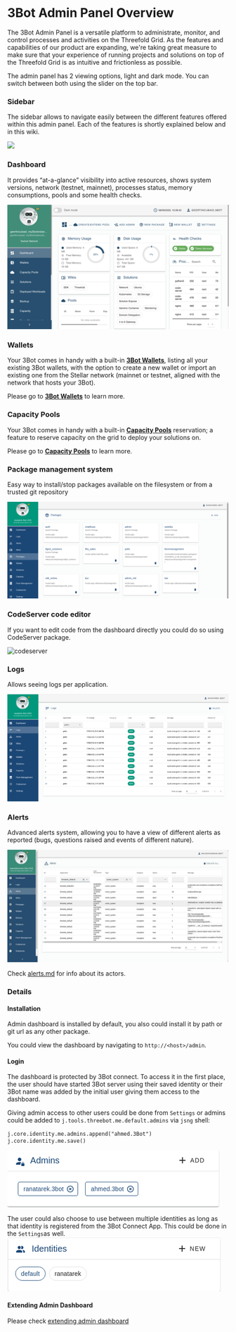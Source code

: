 # 3Bot Admin Panel Overview

The 3Bot Admin Panel is a versatile platform to administrate, monitor, and control processes and activities on the Threefold Grid. As the features and capabilities of our product are expanding, we're taking great measure to make sure that your experience of running projects and solutions on top of the Threefold Grid is as intuitive and frictionless as possible.

The admin panel has 2 viewing options, light and dark mode. You can switch between both using the slider on the top bar. 

### Sidebar

The sidebar allows to navigate easily between the different features offered within this admin panel. Each of the features is shortly explained below and in this wiki. 

![](./img/threebot_admin_sidebar.png)

### Dashboard

 It provides “at-a-glance” visibility into active resources, shows system versions, network (testnet, mainnet), processes status, memory consumptions, pools and some health checks. 

![./img/threebot_admin_dashboard.png](./img/threebot_admin_dashboard.png)

### Wallets
Your 3Bot comes in handy with a built-in [__3Bot Wallets__](3bot_wallet.md), listing all your existing 3Bot wallets, with the option to create a new wallet or import an existing one from the Stellar network (mainnet or testnet, aligned with the network that hosts your 3Bot). 

Please go to [__3Bot Wallets__](3bot_wallet.md) to learn more.

### Capacity Pools
Your 3Bot comes in handy with a built-in [__Capacity Pools__](3bot_capacity_pools.md) reservation; a feature to reserve capacity on the grid to deploy your solutions on.

Please go to [__Capacity Pools__](3bot_capacity_pools.md) to learn more.

### Package management system
Easy way to install/stop packages available on the filesystem or from a trusted git repository

![packagemanager](./img/packagemanager.png)


### CodeServer code editor

If you want to edit code from the dashboard directly you could do so using CodeServer package.

![codeserver](./img/3bot_admin_codeserver.png)

### Logs
Allows seeing logs per application.

![logs](./img/logs.png)


### Alerts
Advanced alerts system, allowing you to have a view of different alerts as reported (bugs, questions raised and events of different nature). 

![alerts](./img/alerts.jpg)

Check [alerts.md](admin_alerts.md) for info about its actors.

### Details

#### Installation

Admin dashboard is installed by default, you also could install it by path or git url as any other package.

You could view the dashboard by navigating to `http://<host>/admin`.

#### Login

The dashboard is protected by 3Bot connect. To access it in the first place, the user should have started 3Bot server using their saved identity or their 3Bot name was added by the initial user giving them access to the dashboard.

Giving admin access to other users could be done from `Settings` or admins could be added to `j.tools.threebot.me.default.admins` via `jsng` shell:

```python3
j.core.identity.me.admins.append("ahmed.3Bot")
j.core.identity.me.save()
```
![admin_list](./img/admin_list.png)


The user could also choose to use between multiple identities as long as that identity is registered from the 3Bot Connect App. This could be done in the `Settings`as well.
![identity_list](./img/identity_list.png)


#### Extending Admin Dashboard

Please check [extending admin dashboard](admin_extending.md)



